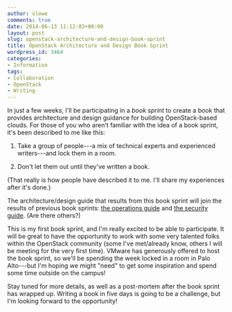 ```yaml
---
author: slowe
comments: true
date: 2014-06-13 11:12:03+00:00
layout: post
slug: openstack-architecture-and-design-book-sprint
title: OpenStack Architecture and Design Book Sprint
wordpress_id: 3464
categories:
- Information
tags:
- Collaboration
- OpenStack
- Writing
---
```


In just a few weeks, I'll be participating in a _book sprint_ to create a book that provides architecture and design guidance for building OpenStack-based clouds. For those of you who aren't familiar with the idea of a book sprint, it's been described to me like this:

1. Take a group of people---a mix of technical experts and experienced writers---and lock them in a room.

2. Don't let them out until they've written a book.

(That really is how people have described it to me. I'll share my experiences after it's done.)

The architecture/design guide that results from this book sprint will join the results of previous book sprints: [the operations guide](http://docs.openstack.org/ops/) and [the security guide](http://docs.openstack.org/security-guide/content/). (Are there others?)

This is my first book sprint, and I'm really excited to be able to participate. It will be great to have the opportunity to work with some very talented folks within the OpenStack community (some I've met/already know, others I will be meeting for the very first time). VMware has generously offered to host the book sprint, so we'll be spending the week locked in a room in Palo Alto---but I'm hoping we might "need" to get some inspiration and spend some time outside on the campus!

Stay tuned for more details, as well as a post-mortem after the book sprint has wrapped up. Writing a book in five days is going to be a challenge, but I'm looking forward to the opportunity!
